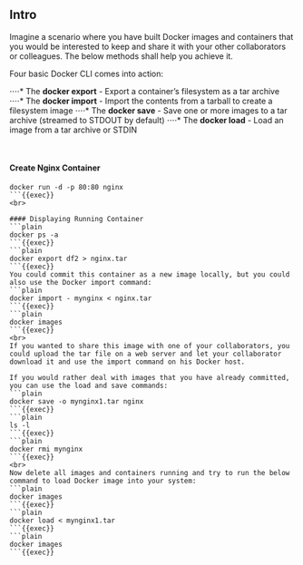 ## Intro
Imagine a scenario where you have built Docker images and containers that you would be interested to keep and share it with your other collaborators or colleagues. The below methods shall help you achieve it.

Four basic Docker CLI comes into action:

⋅⋅⋅⋅* The **docker export** - Export a container’s filesystem as a tar archive
⋅⋅⋅⋅* The **docker import** - Import the contents from a tarball to create a filesystem image
⋅⋅⋅⋅* The **docker save** - Save one or more images to a tar archive (streamed to STDOUT by default)
⋅⋅⋅⋅* The **docker load** - Load an image from a tar archive or STDIN

<br>

#### Create Nginx Container
```plain
docker run -d -p 80:80 nginx
```{{exec}}
<br>

#### Displaying Running Container
```plain
docker ps -a
```{{exec}}
```plain
docker export df2 > nginx.tar
```{{exec}}
You could commit this container as a new image locally, but you could also use the Docker import command:
```plain
docker import - mynginx < nginx.tar
```{{exec}}
```plain
docker images
```{{exec}}
<br>
If you wanted to share this image with one of your collaborators, you could upload the tar file on a web server and let your collaborator download it and use the import command on his Docker host.

If you would rather deal with images that you have already committed, you can use the load and save commands:
```plain
docker save -o mynginx1.tar nginx
```{{exec}}
```plain
ls -l
```{{exec}}
```plain
docker rmi mynginx
```{{exec}}
<br>
Now delete all images and containers running and try to run the below command to load Docker image into your system:
```plain
docker images
```{{exec}}
```plain
docker load < mynginx1.tar
```{{exec}}
```plain
docker images
```{{exec}}

